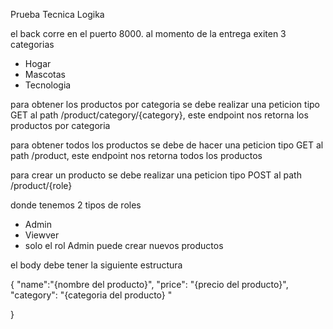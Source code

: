Prueba Tecnica Logika

el back corre en el puerto 8000. al momento de la entrega exiten 3 categorias

- Hogar
- Mascotas
- Tecnologia

para obtener los productos por categoria se debe realizar una peticion tipo GET al path /product/category/{category}, este endpoint nos retorna los productos por categoria

para obtener todos los productos se debe de hacer una peticion tipo GET al path /product, este endpoint nos retorna todos los productos

para crear un producto se debe realizar una peticion tipo POST al path /product/{role}

donde tenemos 2 tipos de roles

- Admin
- Viewver
- solo el rol Admin puede crear nuevos productos

el body debe tener la siguiente estructura

{ "name":"{nombre del producto}", "price": "{precio del producto}", "category": "{categoria del producto} "

}
